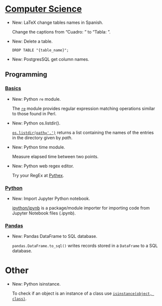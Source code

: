# [Computer Science](latex.md)

* New: LaTeX change tables names in Spanish.

    Change the captions from “Cuadro: ” to “Tabla: ”.
    

* New: Delete a table.

    ```psql
    DROP TABLE "{table_name}";
    ```
    

* New: PostgresSQL get column names.

## Programming

### [Basics](basics.md)

* New: Python `re` module.

    The [`re`](https://docs.python.org/3/library/re.html) module provides regular
    expression matching operations similar to those found in Perl.
    

* New: Python os.listdir().

    [`os.listdir(path='.')`](https://docs.python.org/3/library/os.html#os.listdir)
    returns a list containing the names of the entries in
    the directory given by *path*.
    

* New: Python time module.

    Measure elapsed time between two points.
    

* New: Python web regex editor.

    Try your RegEx at [Pythex](https://pythex.org/).
    

### [Python](jupyter.md)

* New: Import Jupyter Python notebook.

    [ipython/ipynb](https://github.com/ipython/ipynb) is a package/module importer
    for importing code from Jupyter Notebook files (.ipynb).
    

### [Pandas](pandas.md)

* New: Pandas DataFrame to SQL database.

    `pandas.DataFrame.to_sql()` writes records stored in a `DataFrame` to a SQL
    database.
    

# Other

* New: Python isinstance.

    To check if an object is an instance of a class use
    [`isinstance(object, class)`](https://docs.python.org/2/library/functions.html#isinstance).